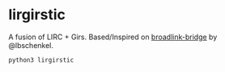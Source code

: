 # lirgirstic

A fusion of LIRC + Girs.
Based/Inspired on [broadlink-bridge](https://github.com/lbschenkel/broadlink-bridge) by @lbschenkel.

```bash
python3 lirgirstic
```
